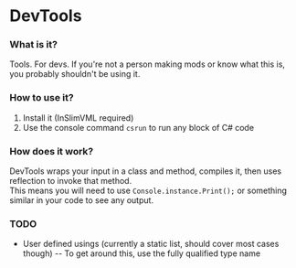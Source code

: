 ﻿# DevTools
### What is it?
Tools. For devs. If you're not a person making mods or know what this is, you probably shouldn't be using it.
### How to use it?
1. Install it (InSlimVML required)
2. Use the console command `csrun` to run any block of C# code
### How does it work?
DevTools wraps your input in a class and method, compiles it, then uses reflection to invoke that method.  
This means you will need to use `Console.instance.Print();` or something similar in your code to see any output.
### TODO
- User defined usings (currently a static list, should cover most cases though)
-- To get around this, use the fully qualified type name
